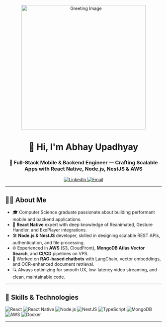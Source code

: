 <div align="center">
  <img src="https://cdn39.picsart.com/147366079000202.png" alt="Greeting Image" width="400" />
  <h1>👋 Hi, I'm Abhay Upadhyay</h1>
  <h3>🚀 Full‑Stack Mobile & Backend Engineer — Crafting Scalable Apps with React Native, Node.js, NestJS & AWS</h3>
  
  <!-- Social Badges -->
  <a href="https://www.linkedin.com/in/abhayaku/">
    <img alt="LinkedIn" src="https://img.shields.io/badge/LinkedIn-0A66C2?style=for-the-badge&logo=linkedin&logoColor=white" />
  </a>
  <a href="mailto:abhayaku21@gmail.com">
    <img alt="Email" src="https://img.shields.io/badge/Email-D14836?style=for-the-badge&logo=gmail&logoColor=white" />
  </a>
</div>

---

## 🧑‍💻 About Me

- 🎓 Computer Science graduate passionate about building performant mobile and backend applications.
- 📱 **React Native** expert with deep knowledge of Reanimated, Gesture Handler, and ExoPlayer integrations.
- 🛠️ **Node.js & NestJS** developer, skilled in designing scalable REST APIs, authentication, and file processing.
- 🌐 Experienced in **AWS** (S3, CloudFront), **MongoDB Atlas Vector Search**, and **CI/CD** pipelines on VPS.
- 🤖 Worked on **RAG-based chatbots** with LangChain, vector embeddings, and OCR-enhanced document retrieval.
- 🔍 Always optimizing for smooth UX, low-latency video streaming, and clean, maintainable code.

---

## 💼 Skills & Technologies

<div>
  <img alt="React" src="https://img.shields.io/badge/React-20232A?style=flat&logo=react&logoColor=%2361DAFB" />
  <img alt="React Native" src="https://img.shields.io/badge/React%20Native-20232A?style=flat&logo=react&logoColor=%2361DAFB" />
  <img alt="Node.js" src="https://img.shields.io/badge/Node.js-339933?style=flat&logo=node.js&logoColor=white" />
  <img alt="NestJS" src="https://img.shields.io/badge/NestJS-E0234E?style=flat&logo=nestjs&logoColor=white" />
  <img alt="TypeScript" src="https://img.shields.io/badge/TypeScript-3178C6?style=flat&logo=typescript&logoColor=white" />
  <img alt="MongoDB" src="https://img.shields.io/badge/MongoDB-47A248?style=flat&logo=mongodb&logoColor=white" />
  <img alt="AWS" src="https://img.shields.io/badge/AWS-232F3E?style=flat&logo=amazon-aws&logoColor=white" />
  <img alt="Docker" src="https://img.shields.io/badge/Docker-2496ED?style=flat&logo=docker&logoColor=white" />
</div>

---
